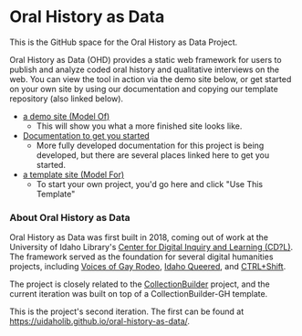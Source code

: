 # Oral History as Data

This is the GitHub space for the Oral History as Data Project. 

Oral History as Data (OHD) provides a static web framework for users to publish and analyze coded oral history and qualitative interviews on the web. You can view the tool in action via the demo site below, or get started on your own site by using our documentation and copying our template repository (also linked below). 

- [a demo site (Model Of)](https://oralhistoryasdata.github.io/)
  - This will show you what a more finished site looks like. 
- [Documentation to get you started](https://oralhistoryasdata.github.io/about.html#documentation)
  - More fully developed documentation for this project is being developed, but there are several places linked here to get you started.
- [a template site (Model For)](https://github.com/oralhistoryasdata/oralhistoryasdata.github.io)
  - To start your own project, you'd go here and click "Use This Template"



### About Oral History as Data

Oral History as Data was first built in 2018, coming out of work at the University of Idaho Library's [Center for Digital Inquiry and Learning (CD?L)](https://cdil.lib.uidaho.edu/). 
The framework served as the foundation for several digital humanities projects, including [Voices of Gay Rodeo](https://www.voicesofgayrodeo.com/), [Idaho Queered](https://www.lib.uidaho.edu/queered/), and [CTRL+Shift](https://ctrl-shift.org/). 

The project is closely related to the [CollectionBuilder](https://collectionbuilder.github.io/) project, and the current iteration was built on top of a CollectionBuilder-GH template. 

This is the project's second iteration. The first can be found at <https://uidaholib.github.io/oral-history-as-data/>. 


